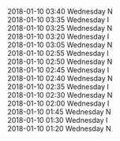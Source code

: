 2018-01-10 03:40 Wednesday  N  
2018-01-10 03:35 Wednesday  I  
2018-01-10 03:25 Wednesday  N  
2018-01-10 03:20 Wednesday  I  
2018-01-10 03:05 Wednesday  N  
2018-01-10 02:55 Wednesday  I  
2018-01-10 02:50 Wednesday  N  
2018-01-10 02:45 Wednesday  I  
2018-01-10 02:40 Wednesday  N  
2018-01-10 02:35 Wednesday  I  
2018-01-10 02:30 Wednesday  N  
2018-01-10 02:00 Wednesday  I  
2018-01-10 01:45 Wednesday  N  
2018-01-10 01:30 Wednesday  I  
2018-01-10 01:20 Wednesday  N  
